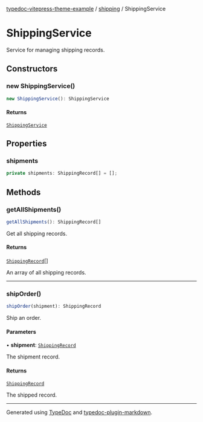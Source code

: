 [typedoc-vitepress-theme-example](../../index.md) / [shipping](../index.md) / ShippingService

# ShippingService

Service for managing shipping records.

## Constructors

### new ShippingService()

```ts
new ShippingService(): ShippingService
```

#### Returns

[`ShippingService`](ShippingService.md)

## Properties

### shipments

```ts
private shipments: ShippingRecord[] = [];
```

## Methods

### getAllShipments()

```ts
getAllShipments(): ShippingRecord[]
```

Get all shipping records.

#### Returns

[`ShippingRecord`](../interfaces/ShippingRecord.md)[]

An array of all shipping records.

***

### shipOrder()

```ts
shipOrder(shipment): ShippingRecord
```

Ship an order.

#### Parameters

• **shipment**: [`ShippingRecord`](../interfaces/ShippingRecord.md)

The shipment record.

#### Returns

[`ShippingRecord`](../interfaces/ShippingRecord.md)

The shipped record.

***

Generated using [TypeDoc](https://typedoc.org) and [typedoc-plugin-markdown](https://typedoc-plugin-markdown.org).
